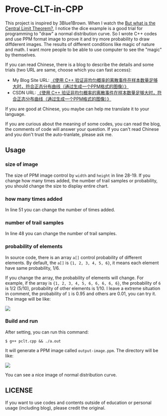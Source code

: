 # Prove-CLT-in-CPP
This project is inspired by 3Blue1Brown. When I watch the [But what is the Central Limit Theorem?](https://www.youtube.com/watch?v=zeJD6dqJ5lo), I notice the dice example is a good trial for  programming to "draw" a normal distribution curve. So I wrote C++ codes and use PPM format image to prove it and try more probability to draw diffderent images. The results of different conditions like magic of nature and math. I want more people to be able to use computer to see the "magic" by themselves.

If you can read Chinese, there is a blog to describe the details and some trials (two URL are same, choose which you can fast access):

 - My Blog Site URL: [《使用 C++ 验证非均匀概率的离散事件在样本数量足够大时，符合正态分布曲线（通过生成一个PPM格式的图像）》](https://zhonguncle.github.io/blogs/e78f83ae476fb30a2b0f619e9338dcae.html)
 - CSDN URL: [《使用 C++ 验证非均匀概率的离散事件在样本数量足够大时，符合正态分布曲线（通过生成一个PPM格式的图像）》](https://blog.csdn.net/qq_33919450/article/details/130706860)

If you are good at Chinese, you maybe can help me translate it to your language.

If you are curious about the meaning of some codes, you can read the blog, the comments of code will answer your question. If you can't read Chinese and you don't trust the auto-tranlate, please ask me.

## Usage
### size of image
The size of PPM image control by `width` and `height` in line 28-19. If you change how many times added, the number of trail samples or probability, you should change the size to display entire chart.

### how many times added
In line 51 you can change the number of times added.

### number of trail samples
In line 48 you can change the number of trail samples.


### probability of elements
In source code, there is an array `a[]` control probability of different elements. By default, the `a[]` is `{1, 2, 3, 4, 5, 6}`, it means each element have same probability, 1/6.
 
If you change the array, the probability of elements will change. For example, if the array is `{1, 2, 3, 4, 5, 6, 6, 6, 6, 6}`, the probability of `6` is 1/2 (5/10), probability of other elements is 1/10. I leave a extreme situation in comment, the probability of `1` is 0.95 and others are 0.01, you can try it. The image will be like:

![](https://zhonguncle.github.io/assets/images/7f03e7b0b2764a908d29aab45a2c8d0b.jpeg)

### Build and run
After setting, you can run this command:

```
$ g++ pclt.cpp && ./a.out 
```

It will generate a PPM image called `output-image.ppm`. The directory will be like:

![](https://zhonguncle.github.io/assets/images/38978f6df405b66f615620d59a23c693.png)

You can see a nice image of normal distribution curve.

## LICENSE
If you want to use codes and contents outside of education or personal usage (including blog), please credit the original.